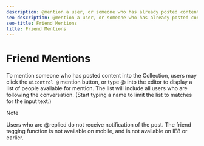```yaml
---
description: @mention a user, or someone who has already posted content into the Collection.
seo-description: @mention a user, or someone who has already posted content into the Collection.
seo-title: Friend Mentions
title: Friend Mentions
---
```


# Friend Mentions

To mention someone who has posted content into the Collection, users may click the `uicontrol @` mention button, or type @ into the editor to display a list of people available for mention. The list will include all users who are following the conversation. (Start typing a name to limit the list to matches for the input text.)

>[!NOTE]
>
>Users who are @replied do not receive notification of the post.
The friend tagging function is not available on mobile, and is not available on IE8 or earlier.


